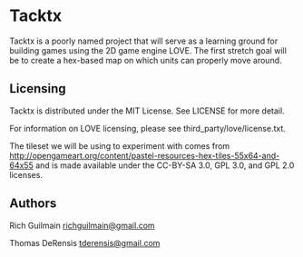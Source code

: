 # Tacktx

Tacktx is a poorly named project that will serve as a learning ground for
building games using the 2D game engine LOVE. The first stretch goal will be to
create a hex-based map on which units can properly move around.


## Licensing

Tacktx is distributed under the MIT License. See LICENSE for more detail.

For information on LOVE licensing, please see third_party/love/license.txt.

The tileset we will be using to experiment with comes from
http://opengameart.org/content/pastel-resources-hex-tiles-55x64-and-64x55 and
is made available under the CC-BY-SA 3.0, GPL 3.0, and GPL 2.0 licenses.


## Authors

Rich Guilmain
richguilmain@gmail.com

Thomas DeRensis
tderensis@gmail.com
